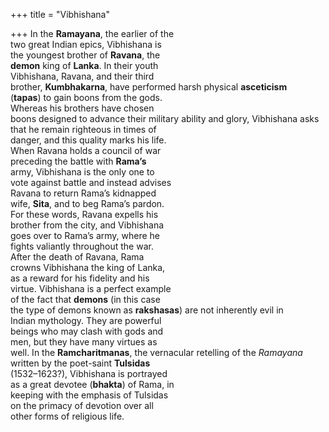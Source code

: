 +++
title = "Vibhishana"

+++
In the **Ramayana**, the earlier of the  
two great Indian epics, Vibhishana is  
the youngest brother of **Ravana**, the  
**demon** king of **Lanka**. In their youth  
Vibhishana, Ravana, and their third  
brother, **Kumbhakarna**, have performed harsh physical **asceticism**  
(**tapas**) to gain boons from the gods.  
Whereas his brothers have chosen  
boons designed to advance their military ability and glory, Vibhishana asks  
that he remain righteous in times of  
danger, and this quality marks his life.  
When Ravana holds a council of war  
preceding the battle with **Rama’s**  
army, Vibhishana is the only one to  
vote against battle and instead advises  
Ravana to return Rama’s kidnapped  
wife, **Sita**, and to beg Rama’s pardon.  
For these words, Ravana expells his  
brother from the city, and Vibhishana  
goes over to Rama’s army, where he  
fights valiantly throughout the war.  
After the death of Ravana, Rama  
crowns Vibhishana the king of Lanka,  
as a reward for his fidelity and his  
virtue. Vibhishana is a perfect example  
of the fact that **demons** (in this case  
the type of demons known as **rakshasas**) are not inherently evil in  
Indian mythology. They are powerful  
beings who may clash with gods and  
men, but they have many virtues as  
well. In the **Ramcharitmanas**, the vernacular retelling of the *Ramayana*  
written by the poet-saint **Tulsidas**  
(1532–1623?), Vibhishana is portrayed  
as a great devotee (**bhakta**) of Rama, in  
keeping with the emphasis of Tulsidas  
on the primacy of devotion over all  
other forms of religious life.